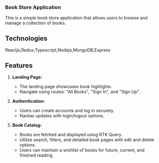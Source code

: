 ### Book Store Application

This is a simple book store application that allows users to browse and manage a collection of books.

## Technologies
Reactjs,Redux,Typescript,Nodejs,MongoDB,Express

## Features

1. **Landing Page:**
   - The landing page showcases book highlights.
   - Navigate using routes: "All Books", "Sign In", and "Sign Up".

2. **Authentication:**
   - Users can create accounts and log in securely.
   - Navbar updates with login/logout options.

3. **Book Catalog:**
   - Books are fetched and displayed using RTK Query.
   - Utilize search, filters, and detailed book pages with edit and delete options.
   -  Users can maintain a wishlist of books for future, current, and finished reading.

